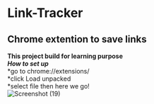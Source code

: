 # Link-Tracker
## Chrome extention to save links
**This project build for learning purpose**</br>
***How to set up***</br>
*go to chrome://extensions/</br>
*click Load unpacked</br>
*select file then here we go!</br>
![Screenshot (19)](https://user-images.githubusercontent.com/71097499/214741292-9bfc959d-658b-4e7f-8962-bb984c604aed.png)
